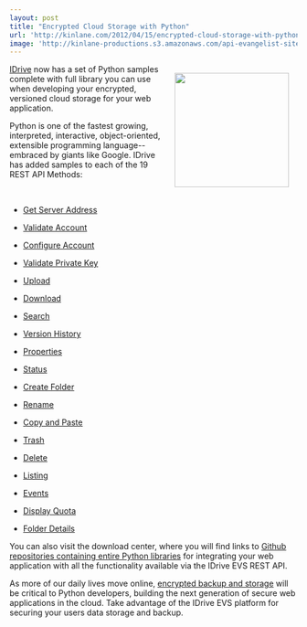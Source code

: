 ```yaml
---
layout: post
title: "Encrypted Cloud Storage with Python"
url: 'http://kinlane.com/2012/04/15/encrypted-cloud-storage-with-python/'
image: 'http://kinlane-productions.s3.amazonaws.com/api-evangelist-site/blog/python-logo.jpg'
---
```


<img style="padding: 15px;" src="http://kinlane-productions.s3.amazonaws.com/IDrive/idrive-python.png" alt="" width="200" align="right" />

[IDrive][1] now has a set of Python samples complete with full library you can use when developing your encrypted, versioned cloud storage for your web application.

Python is one of the fastest growing, interpreted, interactive, object-oriented, extensible programming language--embraced by giants like Google. IDrive has added samples to each of the 19 REST API Methods:

 

  * [Get Server Address][2]
  * [Validate Account][3]
  * [Configure Account][4]
  * [Validate Private Key][5]
  * [Upload][6]
  * [Download][7]
  * [Search][8]
  * [Version History][9]
  * [Properties][10]
  * [Status][11]

  * [Create Folder][12]
  * [Rename][13]
  * [Copy and Paste][14]
  * [Trash][15]
  * [Delete][16]
  * [Listing][17]
  * [Events][18]
  * [Display Quota][19]
  * [Folder Details][20]

You can also visit the download center, where you will find links to [Github repositories containing entire Python libraries][21] for integrating your web application with all the functionality available via the IDrive EVS REST API.

As more of our daily lives move online, [encrypted backup and storage][22] will be critical to Python developers, building the next generation of secure web applications in the cloud. Take advantage of the IDrive EVS platform for securing your users data storage and backup.

   [1]: http://www.idrive.com/ (IDrive)
   [2]: http://evs.idrive.com/web-get-server-address-api.htm
   [3]: http://evs.idrive.com/web-validate-account-api.htm
   [4]: http://evs.idrive.com/web-configure-account-api.htm
   [5]: http://evs.idrive.com/web-validate-enc-api.htm
   [6]: http://evs.idrive.com/web-file-upload-api.htm
   [7]: http://evs.idrive.com/web-download-restore-api.htm
   [8]: http://evs.idrive.com/web-search-api.htm
   [9]: http://evs.idrive.com/web-version-history-api.htm
   [10]: http://evs.idrive.com/web-properties-api.htm
   [11]: http://evs.idrive.com/web-status-api.htm
   [12]: http://evs.idrive.com/web-create-folder-api.htm
   [13]: http://evs.idrive.com/web-rename-folder-api.htm
   [14]: http://evs.idrive.com/web-copy-paste-api.htm
   [15]: http://evs.idrive.com/web-trash-api.htm
   [16]: http://evs.idrive.com/web-delete-api.htm
   [17]: http://evs.idrive.com/web-listing-api.htm
   [18]: http://evs.idrive.com/web-events-api.htm
   [19]: http://evs.idrive.com/web-quota-usage-api.htm
   [20]: http://evs.idrive.com/web-folder-details-api.htm
   [21]: https://github.com/idrivevangelist/IDrive-Encrypted-File-System--EVS--REST-API-python-Library (Github repositories containing entire Python libraries)
   [22]: http://evs.idrive.com/ (encrypted backup and storage)

